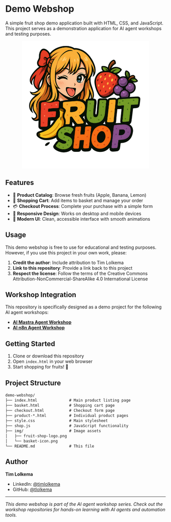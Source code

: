 # Demo Webshop

A simple fruit shop demo application built with HTML, CSS, and JavaScript. This project serves as a demonstration application for AI agent workshops and testing purposes.

<div align="center">
  <img src="./img/fruit-shop-logo.png" alt="Fruit Shop" width="400" height="auto" />
</div>

## Features

- 🍏 **Product Catalog**: Browse fresh fruits (Apple, Banana, Lemon)
- 🛒 **Shopping Cart**: Add items to basket and manage your order
- 💳 **Checkout Process**: Complete your purchase with a simple form
- 📱 **Responsive Design**: Works on desktop and mobile devices
- 🎨 **Modern UI**: Clean, accessible interface with smooth animations

## Usage

This demo webshop is free to use for educational and testing purposes. However, if you use this project in your own work, please:

1. **Credit the author**: Include attribution to Tim Lolkema
2. **Link to this repository**: Provide a link back to this project
3. **Respect the license**: Follow the terms of the Creative Commons Attribution-NonCommercial-ShareAlike 4.0 International License

## Workshop Integration

This repository is specifically designed as a demo project for the following AI agent workshops:

- **[AI Mastra Agent Workshop](https://github.com/tlolkema/ai-mastra-agent-workshop)**
- **[AI n8n Agent Workshop](https://github.com/tlolkema/ai-n8n-agent-workshop)**

## Getting Started

1. Clone or download this repository
2. Open `index.html` in your web browser
3. Start shopping for fruits! 🍎

## Project Structure

```
demo-webshop/
├── index.html              # Main product listing page
├── basket.html             # Shopping cart page
├── checkout.html           # Checkout form page
├── product-*.html          # Individual product pages
├── style.css               # Main stylesheet
├── shop.js                 # JavaScript functionality
├── img/                    # Image assets
│   ├── fruit-shop-logo.png
│   └── basket-icon.png
└── README.md               # This file
```

## Author

**Tim Lolkema**

- LinkedIn: [@timlolkema](https://www.linkedin.com/in/timlolkema/)
- GitHub: [@tlolkema](https://github.com/tlolkema)

---

_This demo webshop is part of the AI agent workshop series. Check out the workshop repositories for hands-on learning with AI agents and automation tools._

